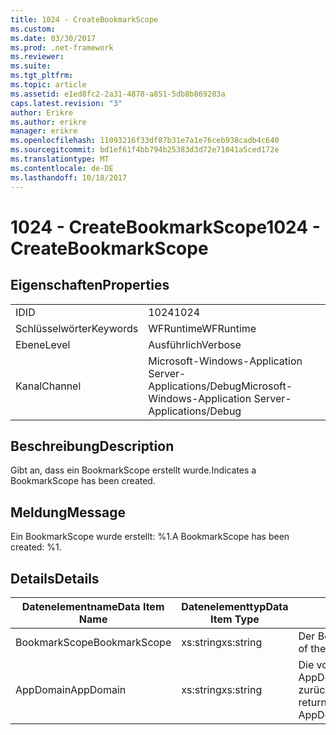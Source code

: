 ```yaml
---
title: 1024 - CreateBookmarkScope
ms.custom: 
ms.date: 03/30/2017
ms.prod: .net-framework
ms.reviewer: 
ms.suite: 
ms.tgt_pltfrm: 
ms.topic: article
ms.assetid: e1ed8fc2-2a31-4878-a851-5db8b869283a
caps.latest.revision: "3"
author: Erikre
ms.author: erikre
manager: erikre
ms.openlocfilehash: 11093216f33df87b31e7a1e76ceb938cadb4c640
ms.sourcegitcommit: bd1ef61f4bb794b25383d3d72e71041a5ced172e
ms.translationtype: MT
ms.contentlocale: de-DE
ms.lasthandoff: 10/18/2017
---
```

# <a name="1024---createbookmarkscope"></a><span data-ttu-id="862c7-102">1024 - CreateBookmarkScope</span><span class="sxs-lookup"><span data-stu-id="862c7-102">1024 - CreateBookmarkScope</span></span>
## <a name="properties"></a><span data-ttu-id="862c7-103">Eigenschaften</span><span class="sxs-lookup"><span data-stu-id="862c7-103">Properties</span></span>  
  
|||  
|-|-|  
|<span data-ttu-id="862c7-104">ID</span><span class="sxs-lookup"><span data-stu-id="862c7-104">ID</span></span>|<span data-ttu-id="862c7-105">1024</span><span class="sxs-lookup"><span data-stu-id="862c7-105">1024</span></span>|  
|<span data-ttu-id="862c7-106">Schlüsselwörter</span><span class="sxs-lookup"><span data-stu-id="862c7-106">Keywords</span></span>|<span data-ttu-id="862c7-107">WFRuntime</span><span class="sxs-lookup"><span data-stu-id="862c7-107">WFRuntime</span></span>|  
|<span data-ttu-id="862c7-108">Ebene</span><span class="sxs-lookup"><span data-stu-id="862c7-108">Level</span></span>|<span data-ttu-id="862c7-109">Ausführlich</span><span class="sxs-lookup"><span data-stu-id="862c7-109">Verbose</span></span>|  
|<span data-ttu-id="862c7-110">Kanal</span><span class="sxs-lookup"><span data-stu-id="862c7-110">Channel</span></span>|<span data-ttu-id="862c7-111">Microsoft-Windows-Application Server-Applications/Debug</span><span class="sxs-lookup"><span data-stu-id="862c7-111">Microsoft-Windows-Application Server-Applications/Debug</span></span>|  
  
## <a name="description"></a><span data-ttu-id="862c7-112">Beschreibung</span><span class="sxs-lookup"><span data-stu-id="862c7-112">Description</span></span>  
 <span data-ttu-id="862c7-113">Gibt an, dass ein BookmarkScope erstellt wurde.</span><span class="sxs-lookup"><span data-stu-id="862c7-113">Indicates a BookmarkScope has been created.</span></span>  
  
## <a name="message"></a><span data-ttu-id="862c7-114">Meldung</span><span class="sxs-lookup"><span data-stu-id="862c7-114">Message</span></span>  
 <span data-ttu-id="862c7-115">Ein BookmarkScope wurde erstellt: %1.</span><span class="sxs-lookup"><span data-stu-id="862c7-115">A BookmarkScope has been created: %1.</span></span>  
  
## <a name="details"></a><span data-ttu-id="862c7-116">Details</span><span class="sxs-lookup"><span data-stu-id="862c7-116">Details</span></span>  
  
|<span data-ttu-id="862c7-117">Datenelementname</span><span class="sxs-lookup"><span data-stu-id="862c7-117">Data Item Name</span></span>|<span data-ttu-id="862c7-118">Datenelementtyp</span><span class="sxs-lookup"><span data-stu-id="862c7-118">Data Item Type</span></span>|<span data-ttu-id="862c7-119">Beschreibung</span><span class="sxs-lookup"><span data-stu-id="862c7-119">Description</span></span>|  
|--------------------|--------------------|-----------------|  
|<span data-ttu-id="862c7-120">BookmarkScope</span><span class="sxs-lookup"><span data-stu-id="862c7-120">BookmarkScope</span></span>|<span data-ttu-id="862c7-121">xs:string</span><span class="sxs-lookup"><span data-stu-id="862c7-121">xs:string</span></span>|<span data-ttu-id="862c7-122">Der Bereich des Lesezeichens.</span><span class="sxs-lookup"><span data-stu-id="862c7-122">The scope of the bookmark.</span></span>|  
|<span data-ttu-id="862c7-123">AppDomain</span><span class="sxs-lookup"><span data-stu-id="862c7-123">AppDomain</span></span>|<span data-ttu-id="862c7-124">xs:string</span><span class="sxs-lookup"><span data-stu-id="862c7-124">xs:string</span></span>|<span data-ttu-id="862c7-125">Die von AppDomain.CurrentDomain.FriendlyName zurückgegebene Zeichenfolge.</span><span class="sxs-lookup"><span data-stu-id="862c7-125">The string returned by AppDomain.CurrentDomain.FriendlyName.</span></span>|
